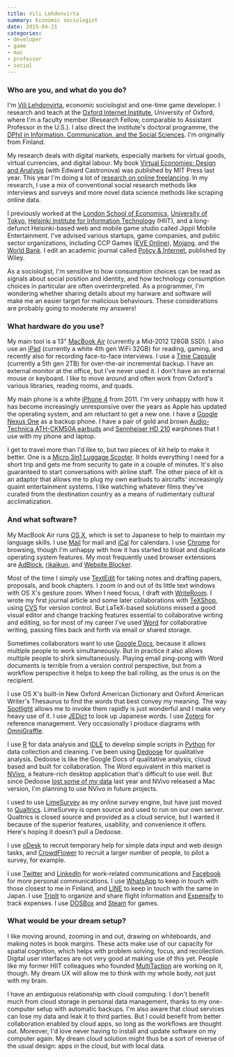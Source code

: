 ```yaml
---
title: Vili Lehdonvirta
summary: Economic sociologist
date: 2015-04-21
categories:
- developer
- game
- mac
- professor
- social
---
```


### Who are you, and what do you do?

I'm [Vili Lehdonvirta](http://vili.lehdonvirta.com/ "Vili's website."), economic sociologist and one-time game developer. I research and teach at the [Oxford Internet Institute](http://www.oii.ox.ac.uk/ "A social Internet academic center."), University of Oxford, where I'm a faculty member (Research Fellow, comparable to Assistant Professor in the U.S.). I also direct the institute's doctoral programme, the [DPhil in Information, Communication, and the Social Sciences](http://www.oii.ox.ac.uk/graduatestudy/dphil/ "A social science doctorate degree."). I'm originally from Finland.

My research deals with digital markets, especially markets for virtual goods, virtual currencies, and digital labour. My book [Virtual Economies: Design and Analysis](http://www.amazon.com/Virtual-Economies-Design-Analysis-Information/dp/0262027259/ "Vili's book.") (with Edward Castronova) was published by MIT Press last year. This year I'm doing a lot of [research on online freelancing](http://cii.oii.ox.ac.uk/major-erc-grant-for-investigating-online-labour-markets-institutions-and-movements/ "Vili's post about his research into online freelancing."). In my research, I use a mix of conventional social research methods like interviews and surveys and more novel data science methods like scraping online data.

I previously worked at the [London School of Economics](http://www.lse.ac.uk/management/home.aspx "The department of economics at the London School of Economics."), [University of Tokyo](http://www.iii.u-tokyo.ac.jp/en/ "The Information Studies school at the University of Tokyo."), [Helsinki Institute for Information Technology](http://www.hiit.fi "The IT research institute at HIIT.") (HIIT), and a long-defunct Helsinki-based web and mobile game studio called Jippii Mobile Entertainment. I've advised various startups, game companies, and public sector organizations, including CCP Games ([EVE Online][eve-online]), [Mojang](https://mojang.com/ "The creators of Minecraft."), and the [World Bank](http://www.worldbank.org/ "The UN's financial institution."). I edit an academic journal called [Policy & Internet](https://en.wikipedia.org/wiki/Policy_%26_Internet "An academic journal."), published by Wiley.

As a sociologist, I'm sensitive to how consumption choices can be read as signals about social position and identity, and how technology consumption choices in particular are often overinterpreted. As a programmer, I'm wondering whether sharing details about my harware and software will make me an easier target for malicious behaviours. These considerations are probably going to moderate my answers!

### What hardware do you use?

My main tool is a 13" [MacBook Air][macbook-air] (currently a Mid-2012 128GB SSD). I also use an [iPad][ipad-4] (currently a white 4th gen WiFi 32GB) for reading, gaming, and recently also for recording face-to-face interviews. I use a [Time Capsule][time-capsule] (currently a 5th gen 2TB) for over-the-air incremental backup. I have an external monitor at the office, but I've never used it. I don't have an external mouse or keyboard. I like to move around and often work from Oxford's various libraries, reading rooms, and quads.

My main phone is a white [iPhone 4][iphone-4] from 2011. I'm very unhappy with how it has become increasingly unresponsive over the years as Apple has updated the operating system, and am reluctant to get a new one. I have a [Google Nexus One][nexus-one] as a backup phone. I have a pair of gold and brown [Audio-Technica ATH-CKM50A earbuds][ath-ckm50a] and [Sennheiser HD 210][hd-210] earphones that I use with my phone and laptop.

I get to travel more than I'd like to, but two pieces of kit help to make it better. One is a [Micro 3in1 Luggage Scooter][3in1-luggage-scooter]. It holds everything I need for a short trip and gets me from security to gate in a couple of minutes. It's also guaranteed to start conversations with airline staff. The other piece of kit is an adaptor that allows me to plug my own earbuds to aircrafts' increasingly quaint entertainment systems. I like watching whatever films they've curated from the destination country as a means of rudimentary cultural acclimatization.

### And what software?

My MacBook Air runs [OS X][macos], which is set to Japanese to help to maintain my language skills. I use [Mail][] for mail and [iCal][] for calendars. I use [Chrome][] for browsing, though I'm unhappy with how it has started to bloat and duplicate operating system features. My most frequently used browser extensions are [AdBlock][], [rikaikun][], and [Website Blocker][website-blocker].

Most of the time I simply use [TextEdit][] for taking notes and drafting papers, proposals, and book chapters. I zoom in and out of its little text windows with OS X's gesture zoom. When I need focus, I draft with [WriteRoom][]. I wrote my first journal article and some later collaborations with [TeXShop][], using [CVS][] for version control. But LaTeX-based solutions missed a good visual editor and change tracking features essential to collaborative writing and editing, so for most of my career I've used [Word][] for collaborative writing, passing files back and forth via email or shared storage.

Sometimes collaborators want to use [Google Docs][google-docs], because it allows multiple people to work simultaneously. But in practice it also allows multiple people to shirk simultaneously. Playing email ping-pong with Word documents is terrible from a version control perspective, but from a workflow perspective it helps to keep the ball rolling, as the onus is on the recipient.

I use OS X's built-in New Oxford American Dictionary and Oxford American Writer's Thesaurus to find the words that best convey my meaning. The way [Spotlight][] allows me to invoke them rapidly is just wonderful and I make very heavy use of it. I use [JEDict][] to look up Japanese words. I use [Zotero][] for reference management. Very occasionally I produce diagrams with [OmniGraffle][].

I use [R][] for data analysis and [IDLE][] to develop simple scripts in [Python][] for data collection and cleaning. I've been using [Dedoose][] for qualitative analysis. Dedoose is like the Google Docs of qualitative analysis, cloud based and built for collaboration. The Word equivalent in this market is [NVivo][], a feature-rich desktop application that's difficult to use well. But since Dedoose [lost some of my data](http://blog.dedoose.com/2014/05/dedooses-black-eye-crash-and-recovery-efforts/ "A Dedoose post about data loss.") last year and NVivo released a Mac version, I'm planning to use NVivo in future projects.

I used to use [LimeSurvey][] as my online survey engine, but have just moved to [Qualtrics][]. LimeSurvey is open source and used to run on our own server. Qualtrics is closed source and provided as a cloud service, but I wanted it because of the superior features, usability, and convenience it offers. Here's hoping it doesn't pull a Dedoose.

I use [oDesk][] to recruit temporary help for simple data input and web design tasks, and [CrowdFlower][] to recruit a larger number of people, to pilot a survey, for example.

I use [Twitter](https://twitter.com/ViliLe "Vili's Twitter account.") and [LinkedIn](https://www.linkedin.com/in/vililehdonvirta "Vili's LinkedIn account.") for work-related communications and [Facebook][] for more personal communications. I use [WhatsApp][whatsapp-ios] to keep in touch with those closest to me in Finland, and [LINE][line-ios] to keep in touch with the same in Japan. I use [TripIt][] to organize and share flight information and [Expensify][] to track expenses. I use [DOSBox][] and [Steam][] for games.

### What would be your dream setup?

I like moving around, zooming in and out, drawing on whiteboards, and making notes in book margins. These acts make use of our capacity for spatial cognition, which helps with problem solving, focus, and recollection. Digital user interfaces are not very good at making use of this yet. People like my former HIIT colleagues who founded [MultiTaction](http://www.multitaction.com "A developer of interactive displays.") are working on it, though. My dream UX will allow me to think with my whole body, not just with my brain.

I have an ambiguous relationship with cloud computing. I don't benefit much from cloud storage in personal data management, thanks to my one-computer setup with automatic backups. I'm also aware that cloud services can lose my data and leak it to third parties. But I could benefit from better collaboration enabled by cloud apps, so long as the workflows are thought out. Moreover, I'd love never having to install and update software on my computer again. My dream cloud solution might thus be a sort of reverse of the usual design: apps in the cloud, but with local data.

[3in1-luggage-scooter]: https://www.micro-scooters.co.uk/luggage-scooters "A luggage scooter."
[adblock]: https://getadblock.com/en/ "A browser extension for blocking ads."
[ath-ckm50a]: https://www.audio-technica.com/world_map/cms/headphones/515b593287bd3c0f/ "In-ear headphones."
[chrome]: https://www.google.com/intl/en/chrome/ "A WebKit-based browser, where each tab runs in its own thread."
[crowdflower]: https://www.figure-eight.com/ "A data crowdsourcing service."
[cvs]: http://www.nongnu.org/cvs/ "A version control system."
[dedoose]: https://www.dedoose.com/ "A web-based qualitative research service."
[dosbox]: http://www.dosbox.com/ "An x86/DOS emulator."
[eve-online]: https://www.eveonline.com/ "A space-based MMO game."
[expensify]: https://www.expensify.com/ "An expense report service."
[facebook]: https://www.facebook.com/ "A social networking site."
[google-docs]: https://en.wikipedia.org/wiki/Google_Docs "A web-based office suite."
[hd-210]: http://web.archive.org/web/20190506091145/https://spares.sennheiser.co.uk/pro-audio-headphones/hd-210 "Over-the-ear headphones."
[ical]: https://en.wikipedia.org/wiki/Calendar_(Apple) "The calendar software included with macOS."
[idle]: https://docs.python.org/2/library/idle.html "A Python IDE written in Python."
[ipad-4]: https://en.wikipedia.org/wiki/IPad_(4th_generation) "A 9.7 inch iOS tablet."
[iphone-4]: https://en.wikipedia.org/wiki/IPhone_4 "A smartphone."
[jedict]: http://www.jedict.com/ "A Japanese dictionary application for Mac OS X."
[limesurvey]: https://www.limesurvey.org/ "Open source survey software."
[line-ios]: https://apps.apple.com/app/line/id443904275 "A chat app."
[macbook-air]: https://www.apple.com/macbook-air/ "A very thin laptop."
[macos]: https://en.wikipedia.org/wiki/MacOS "An operating system for Mac hardware."
[mail]: https://en.wikipedia.org/wiki/Mail_(application) "The default Mac OS X mail client."
[nexus-one]: https://en.wikipedia.org/wiki/Nexus_One "An Android-based smartphone."
[nvivo]: https://lumivero.com/products/ "Unstructured data analysis software."
[odesk]: https://en.wikipedia.org/wiki/Upwork "A service for hiring contractors."
[omnigraffle]: https://www.omnigroup.com/omnigraffle/ "Diagramming software for the Mac."
[python]: https://www.python.org/ "An interpreted scripting language."
[qualtrics]: https://www.qualtrics.com/ "An insight and survey service."
[r]: http://www.r-project.org/ "Software for statistical computing and graphics."
[rikaikun]: https://chrome.google.com/webstore/detail/rikaikun/jipdnfibhldikgcjhfnomkfpcebammhp?hl=en "A Chrome extension for translating Japanese."
[spotlight]: https://en.wikipedia.org/wiki/Spotlight_(software) "The search system built into Mac OS X."
[steam]: https://store.steampowered.com/ "A digital game distribution service."
[texshop]: https://pages.uoregon.edu/koch/texshop/ "A TeX preview tool for the Mac."
[textedit]: http://web.archive.org/web/20200525165141/https://support.apple.com/en-us/HT2523 "A text editor included with Mac OS X."
[time-capsule]: https://www.apple.com/mac/ "A WiFi access point and backup system."
[tripit]: https://www.tripit.com/web "A travel planning web service."
[website-blocker]: https://chrome.google.com/webstore/detail/website-blocker-beta/hclgegipaehbigmbhdpfapmjadbaldib?hl=en "A Chrome extension for preventing you from visiting selected sites."
[whatsapp-ios]: https://apps.apple.com/app/whatsapp-messenger/id310633997 "A cross-platform chat client for iOS."
[word]: https://www.microsoft.com/en-us/microsoft-365/word "A document editor."
[writeroom]: https://www.hogbaysoftware.com/products/writeroom "Full-screen writing software."
[zotero]: https://www.zotero.org/ "A research tool."
